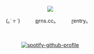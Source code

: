 <div id="header" align="center">
  
![](https://files.catbox.moe/arlt3x.png)

<p align="center"

(｡˙ ▿ ˙)   [p](https://pronouns.cc/@vee)rns.cc｡   [r](https://rentry.co/nikolaiek)entry｡
ㅤ

ㅤ
ㅤ

[![spotify-github-profile](https://spotify-github-profile.kittinanx.com/api/view?uid=31r6ifl6gdi2wmvxngkgamfz4ngi&cover_image=true&theme=natemoo-re&show_offline=true&background_color=24292e&interchange=false&bar_color_cover=true&bar_color=bd42b3)](https://github.com/kittinan/spotify-github-profile)
